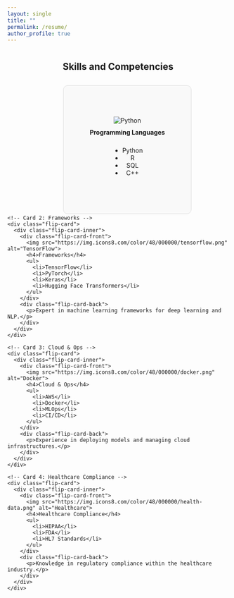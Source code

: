 ```yaml
---
layout: single
title: ""
permalink: /resume/
author_profile: true
---
```

<div style="margin: 40px 0;">
  <h2 style="text-align: center;">Skills and Competencies</h2>

  <!-- Flip Cards Section -->
  <div style="display: flex; flex-wrap: wrap; gap: 20px; justify-content: center; margin-top: 20px;">
    <!-- Card 1: Programming Languages -->
    <div class="flip-card">
      <div class="flip-card-inner">
        <div class="flip-card-front">
          <img src="https://img.icons8.com/color/48/000000/python.png" alt="Python">
          <h4>Programming Languages</h4>
          <ul>
            <li>Python</li>
            <li>R</li>
            <li>SQL</li>
            <li>C++</li>
          </ul>
        </div>
        <div class="flip-card-back">
          <p>Advanced proficiency in data science, AI, and automation.</p>
        </div>
      </div>
    </div>

    <!-- Card 2: Frameworks -->
    <div class="flip-card">
      <div class="flip-card-inner">
        <div class="flip-card-front">
          <img src="https://img.icons8.com/color/48/000000/tensorflow.png" alt="TensorFlow">
          <h4>Frameworks</h4>
          <ul>
            <li>TensorFlow</li>
            <li>PyTorch</li>
            <li>Keras</li>
            <li>Hugging Face Transformers</li>
          </ul>
        </div>
        <div class="flip-card-back">
          <p>Expert in machine learning frameworks for deep learning and NLP.</p>
        </div>
      </div>
    </div>

    <!-- Card 3: Cloud & Ops -->
    <div class="flip-card">
      <div class="flip-card-inner">
        <div class="flip-card-front">
          <img src="https://img.icons8.com/color/48/000000/docker.png" alt="Docker">
          <h4>Cloud & Ops</h4>
          <ul>
            <li>AWS</li>
            <li>Docker</li>
            <li>MLOps</li>
            <li>CI/CD</li>
          </ul>
        </div>
        <div class="flip-card-back">
          <p>Experience in deploying models and managing cloud infrastructures.</p>
        </div>
      </div>
    </div>

    <!-- Card 4: Healthcare Compliance -->
    <div class="flip-card">
      <div class="flip-card-inner">
        <div class="flip-card-front">
          <img src="https://img.icons8.com/color/48/000000/health-data.png" alt="Healthcare">
          <h4>Healthcare Compliance</h4>
          <ul>
            <li>HIPAA</li>
            <li>FDA</li>
            <li>HL7 Standards</li>
          </ul>
        </div>
        <div class="flip-card-back">
          <p>Knowledge in regulatory compliance within the healthcare industry.</p>
        </div>
      </div>
    </div>
  </div>
</div>

<!-- CSS for Flip Cards -->
<style>
  /* Flip Card Container */
  .flip-card {
    background-color: transparent;
    width: 250px;
    height: 250px;
    perspective: 1000px;
    margin: 10px;
  }

  .flip-card-inner {
    position: relative;
    width: 100%;
    height: 100%;
    text-align: center;
    transition: transform 0.6s;
    transform-style: preserve-3d;
  }

  .flip-card:hover .flip-card-inner {
    transform: rotateY(180deg);
  }

  .flip-card-front, .flip-card-back {
    position: absolute;
    width: 100%;
    height: 100%;
    backface-visibility: hidden;
    display: flex;
    align-items: center;
    justify-content: center;
    flex-direction: column;
    border: 1px solid #ddd;
    border-radius: 10px;
    padding: 20px;
  }

  .flip-card-front {
    background-color: #f9f9f9;
  }

  .flip-card-back {
    background-color: #4caf50;
    color: white;
    transform: rotateY(180deg);
  }

.flip-card img {
  max-width: 100%;
  height: auto;
}
.flip-card h4 {
    margin: 10px 0;
  }
.flip-card p {
    padding: 0 10px;
  }
</style>
